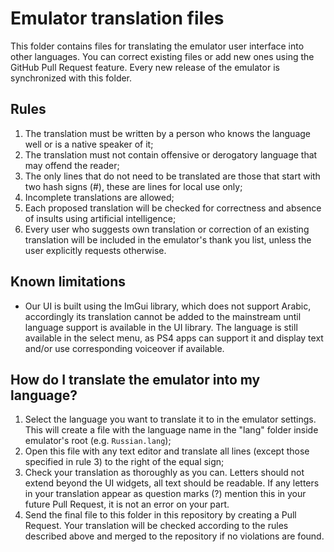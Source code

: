 # Emulator translation files

This folder contains files for translating the emulator user interface into other languages. You can correct existing files or add new ones using the GitHub Pull Request feature. Every new release of the emulator is synchronized with this folder.

## Rules
1. The translation must be written by a person who knows the language well or is a native speaker of it;
2. The translation must not contain offensive or derogatory language that may offend the reader;
3. The only lines that do not need to be translated are those that start with two hash signs (#), these are lines for local use only;
3. Incomplete translations are allowed;
4. Each proposed translation will be checked for correctness and absence of insults using artificial intelligence;
5. Every user who suggests own translation or correction of an existing translation will be included in the emulator's thank you list, unless the user explicitly requests otherwise.

## Known limitations
* Our UI is built using the ImGui library, which does not support Arabic, accordingly its translation cannot be added to the mainstream until language support is available in the UI library. The language is still available in the select menu, as PS4 apps can support it and display text and/or use corresponding voiceover if available.

## How do I translate the emulator into my language?
1. Select the language you want to translate it to in the emulator settings. This will create a file with the language name in the "lang" folder inside emulator's root (e.g. `Russian.lang`);
2. Open this file with any text editor and translate all lines (except those specified in rule 3) to the right of the equal sign;
3. Check your translation as thoroughly as you can. Letters should not extend beyond the UI widgets, all text should be readable. If any letters in your translation appear as question marks (?) mention this in your future Pull Request, it is not an error on your part.
4. Send the final file to this folder in this repository by creating a Pull Request. Your translation will be checked according to the rules described above and merged to the repository if no violations are found.
